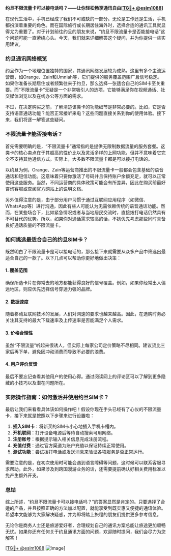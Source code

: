 **约旦不限流量卡可以接电话吗？——让你轻松畅享通讯自由[[TG💪+ @esim1088](https://t.me/s/esim1088)]**

在现代生活中，手机已经成了我们不可或缺的一部分。无论是工作还是生活，手机都扮演着重要的角色。而在国际旅行或长期居住海外时，选择合适的通讯工具就显得尤为重要了。对于计划前往约旦的朋友来说，“约旦不限流量卡是否能接电话”这个问题可能一直萦绕心头。今天，我们就来详细解答这个疑问，并为你提供一些实用建议。

### 约旦通讯网络概览

约旦作为一个地理位置独特的国家，其通讯网络发展较为成熟。这里有多个主流运营商，如Orange、Zain和Umniah等，它们提供的服务覆盖范围广且信号稳定。如果你准备长期居住或者频繁往来于约旦，那么选择一张适合自己的SIM卡至关重要。而“不限流量卡”无疑是一个非常吸引人的选项，它能够满足你在视频通话、社交媒体浏览以及在线办公等方面的需求。

不过，在决定购买之前，了解清楚该类卡的功能细节是非常必要的。比如，它是否支持语音通话功能？能否正常接听来电？这些问题直接关系到你的使用体验。接下来，我们将逐一解答这些疑问。

### 不限流量卡能否接电话？

首先需要明确的是，“不限流量卡”通常指的是提供无限制数据流量的服务套餐。这类卡的核心卖点在于其超高的性价比以及灵活多样的上网功能，但并不意味着它完全不支持其他通信方式。实际上，大多数不限流量卡都是可以接打电话的。

以约旦为例，Orange、Zain等运营商推出的不限流量卡一般都会包含基础的语音通话和短信功能。这意味着只要你激活了号码并且保持账户余额充足，就可以正常使用这些服务。当然，不同运营商的具体政策可能会有所差异，因此在购买前最好咨询客服或查阅官方网站上的说明文档。

另外值得注意的是，由于部分用户习惯于通过互联网应用程序（如微信、WhatsApp等）进行沟通，因此有些人可能认为无需依赖传统的语音通话功能。然而，在某些场合下，比如紧急情况或者与当地居民交流时，直接拨打电话仍然具有不可替代的优势。所以，如果你对通话需求较高的话，不妨优先考虑那些同时具备良好通话质量的不限流量卡。

### 如何挑选最适合自己的约旦SIM卡？

既然明白了不限流量卡是可以接电话的，那么接下来就需要从众多产品中筛选出最适合自己的一款了。以下几点可以帮助你更好地做出决策：

#### 1. 覆盖范围
确保所选卡片在你常去的地方都能获得良好的信号覆盖。例如，如果你经常出入偏远地区，则应优先选择信号穿透力强的品牌。

#### 2. 数据速度
随着移动互联网技术的发展，人们对网速的要求也越来越高。因此，在选购时务必关注其支持的最大下载速率及上传速率是否能满足个人需求。

#### 3. 价格合理性
虽然“不限流量”听起来很诱人，但实际上每家公司定价策略不尽相同。建议货比三家后再下单，避免因冲动消费而导致不必要的浪费。

#### 4. 用户评价反馈
最后不要忘记查看其他用户的使用心得。通过阅读网上的评论区可以了解到更多隐藏的小技巧以及潜在问题所在。

### 实际操作指南：如何激活并使用约旦SIM卡？

最后让我们来看看具体该如何操作吧！假设你现在手头已经有了心仪的不限流量卡，接下来就是按照以下步骤来进行设置啦：

1. **插入SIM卡**：将新买的SIM卡小心地插入手机卡槽内。
2. **开机联网**：打开设备电源后等待自动搜索可用网络。
3. **注册账号**：根据提示输入相关信息完成注册流程。
4. **充值付费**：通过官方渠道为账户充值以保证持续正常使用。
5. **测试功能**：尝试拨打电话或发送消息来验证各项服务是否正常运行。

需要注意的是，在初次使用时可能会遇到语言障碍等问题，这时候可以联系客服寻求帮助。此外，如果涉及到跨国漫游业务的话，还需要提前确认好相关费用标准以免产生额外开支。

### 总结

综上所述，“约旦不限流量卡可以接电话吗？”的答案显然是肯定的。只要选择了合适的产品，并且按照正确的方法加以配置，就能享受到既实惠又便捷的通讯体验。希望本文能够为大家解决疑惑，并为即将踏上旅程的朋友们提供更多参考信息。

无论你是商务人士还是旅游爱好者，合理规划自己的通讯方案总能让旅途更加顺畅无忧。如果你还有任何关于约旦通讯方面的问题，欢迎随时提问，我们会尽力为您解答！

[[TG💪+ @esim1088](https://t.me/s/esim1088) ![Image](https://i.postimg.cc/4NQfJmqS/Snipaste-2025-05-13-00-14-12.png)]